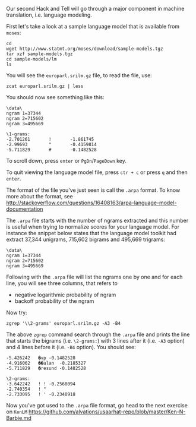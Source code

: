 Our second Hack and Tell will go through a major component in machine translation, i.e. language modeling.

First let's take a look at a sample language model that is available from `moses`:

```
cd
wget http://www.statmt.org/moses/download/sample-models.tgz
tar xzf sample-models.tgz
cd sample-models/lm
ls
```

You will see the `europarl.srilm.gz` file, to read the file, use:

```
zcat europarl.srilm.gz | less
```

You should now see something like this:

```
\data\
ngram 1=37344
ngram 2=715602
ngram 3=495669

\1-grams:
-2.701261       !       -1.861745
-2.99693        "       -0.4159814
-5.711829       #       -0.1482528
```

To scroll down, press `enter` or `PgDn`/`PageDown` key.

To quit viewing the language model file, press `ctr + c` or press `q` and then `enter`.

The format of the file you've just seen is call the `.arpa` format. To know more about the format, see http://stackoverflow.com/questions/16408163/arpa-language-model-documentation

The `.arpa` file starts with the number of ngrams extracted and this number is useful when trying to normalize scores for your language model. For instance the snippet below states that the language model toolkit had extract 37,344 unigrams, 715,602 bigrams and 495,669 trigrams:

```
\data\
ngram 1=37344
ngram 2=715602
ngram 3=495669
```

Following with the `.arpa` file will list the ngrams one by one and for each line, you will see three columns, that refers to 

 - negative logarithmic probability of ngram
 - backoff probability of the ngram
 
Now try:

```
zgrep '\\2-grams' europarl.srilm.gz -A3 -B4
```

The above `zgrep` command search through the `.arpa` file and prints the line that starts the bigrams (i.e. `\2-grams:`) with 3 lines after it (i.e. `-A3` option) and 4 lines before it (i.e. `-B4` option). You should see:

```
-5.426242	�vp	-0.1482528
-4.916062	��alan	-0.2185327
-5.711829	�resund	-0.1482528

\2-grams:
-3.642242	! !	-0.2568094
-2.740354	! "
-2.733095	! '	-0.2340918
```

Now you've got used to the `.arpa` file format, go head to the next exercise on `KenLM` https://github.com/alvations/usaarhat-repo/blob/master/Ken-N-Barbie.md
